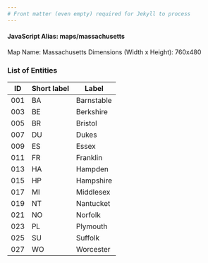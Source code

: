 ```yaml
---
# Front matter (even empty) required for Jekyll to process
---
```


#### JavaScript Alias: maps/massachusetts

Map Name: Massachusetts
Dimensions (Width x Height): 760x480





### List of Entities

ID | Short label | Label
---|---|---|
001|BA|Barnstable
003|BE|Berkshire
005|BR|Bristol
007|DU|Dukes
009|ES|Essex
011|FR|Franklin
013|HA|Hampden
015|HP|Hampshire
017|MI|Middlesex
019|NT|Nantucket
021|NO|Norfolk
023|PL|Plymouth
025|SU|Suffolk
027|WO|Worcester

